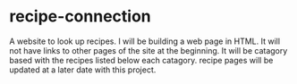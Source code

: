 # recipe-connection
A website to look up recipes.
I will be building a web page in HTML.
It will not have links to other pages of the site at the beginning.
It will be catagory based with the recipes listed below each catagory.
recipe pages will be updated at a later date with this project.
